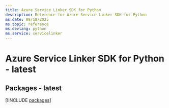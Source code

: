 ```yaml
---
title: Azure Service Linker SDK for Python
description: Reference for Azure Service Linker SDK for Python
ms.date: 09/18/2025
ms.topic: reference
ms.devlang: python
ms.service: servicelinker
---
```

# Azure Service Linker SDK for Python - latest
## Packages - latest
[!INCLUDE [packages](service-linker-index.md)]